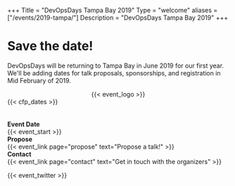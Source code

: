 +++
Title = "DevOpsDays Tampa Bay 2019"
Type = "welcome"
aliases = ["/events/2019-tampa/"]
Description = "DevOpsDays Tampa Bay 2019"
+++

Save the date!
===

DevOpsDays will be returning to Tampa Bay in June 2019 for our first year. We'll be adding
dates for talk proposals, sponsorships, and registration in Mid February of 2019.

<div style="text-align:center;">
  {{< event_logo >}}
</div> 


<div class = "row" >
  <div class = "col-md-2">
    <strong></strong>
    
  </div>
  <div class = "col-md-8">
    {{< cfp_dates >}}
  </div>
</div>

<br>
<br>

<div class = "row">
  <div class = "col-md-2">
    <strong>Event Date</strong>
  </div>
  <div class = "col-md-8">
    {{< event_start >}}
  </div>
</div>




<!-- <div class = "row">
  <div class = "col-md-2">
    <strong>Location</strong>
  </div>
  <div class = "col-md-8">
    {{< event_location >}}
  </div>
</div> -->

<!-- <div class = "row">
  <div class = "col-md-2">
    <strong>Register</strong>
  </div>
  <div class = "col-md-8">
    {{< event_link page="registration" text="Register to attend the conference!" >}}
  </div>
</div> -->

<div class = "row">
  <div class = "col-md-2">
    <strong>Propose</strong>
  </div>
  <div class = "col-md-8">
    {{< event_link page="propose" text="Propose a talk!" >}}
  </div>
</div>

<!-- <div class = "row">
  <div class = "col-md-2">
    <strong>Program</strong>
  </div>
  <div class = "col-md-8">
    View the {{< event_link page="program" text="program." >}}
  </div>
</div> -->

<!-- <div class = "row">
  <div class = "col-md-2">
    <strong>Speakers</strong>
  </div>
  <div class = "col-md-8">
    Check out the {{< event_link page="speakers" text="speakers!" >}}
  </div>
</div> -->

<!-- <div class = "row">
  <div class = "col-md-2">
    <strong>Sponsors</strong>
  </div>
  <div class = "col-md-8">
    Sponsor information available in the early February 2019
  </div>
</div> -->

<div class = "row">
  <div class = "col-md-2">
    <strong>Contact</strong>
  </div>
  <div class = "col-md-8">
    {{< event_link page="contact" text="Get in touch with the organizers" >}}
  </div>
</div>

<!-- Uncomment if you added your city twitter name -->

{{< event_twitter >}}
